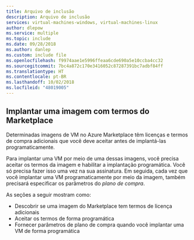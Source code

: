 ```yaml
---
title: Arquivo de inclusão
description: Arquivo de inclusão
services: virtual-machines-windows, virtual-machines-linux
author: dlepow
ms.service: multiple
ms.topic: include
ms.date: 09/28/2018
ms.author: danlep
ms.custom: include file
ms.openlocfilehash: f9974aae1e5996ffeaa6cde690a5e10ccba4cc32
ms.sourcegitcommit: 7bc4a872c170e3416052c87287391bc7adbf84ff
ms.translationtype: HT
ms.contentlocale: pt-BR
ms.lasthandoff: 10/02/2018
ms.locfileid: "48019005"
---
```

## <a name="deploy-an-image-with-marketplace-terms"></a>Implantar uma imagem com termos do Marketplace

Determinadas imagens de VM no Azure Marketplace têm licenças e termos de compra adicionais que você deve aceitar antes de implantá-las programaticamente.  

Para implantar uma VM por meio de uma dessas imagens, você precisa aceitar os termos da imagem e habilitar a implantação programática. Você só precisa fazer isso uma vez na sua assinatura. Em seguida, cada vez que você implantar uma VM programaticamente por meio da imagem, também precisará especificar os parâmetros do *plano de compra*.

As seções a seguir mostram como:

* Descobrir se uma imagem do Marketplace tem termos de licença adicionais 
* Aceitar os termos de forma programática
* Fornecer parâmetros de plano de compra quando você implantar uma VM de forma programática

